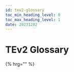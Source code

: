 ```yaml
---
id: tev2-glossary
toc_min_heading_level: 0
toc_max_heading_level: 1
date: 20231202
---
```


# TEv2 Glossary

{% hrg="" %}
